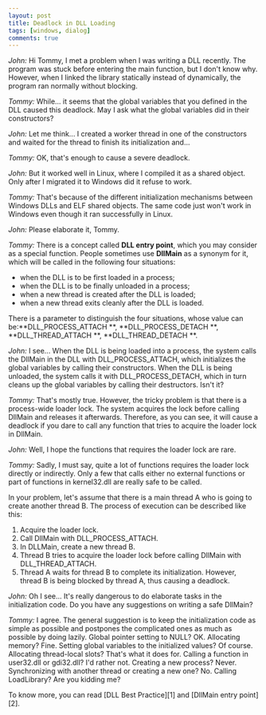 ```yaml
---
layout: post
title: Deadlock in DLL Loading
tags: [windows, dialog]
comments: true
---
```


*John:* Hi Tommy, I met a problem when I was writing a DLL recently. The program was stuck before entering the main function, but I don't know why. However, when I linked the library statically instead of dynamically, the program ran normally without blocking.

*Tommy:* While... it seems that the global variables that you defined in the DLL caused this deadlock. May I ask what the global variables did in their constructors?

*John:* Let me think... I created a worker thread in one of the constructors and waited for the thread to finish its initialization and...

*Tommy:* OK, that's enough to cause a severe deadlock.

*John:* But it worked well in Linux, where I compiled it as a shared object. Only after I migrated it to Windows did it refuse to work.

*Tommy:* That's because of the different initialization mechanisms between Windows DLLs and ELF shared objects. The same code just won't work in Windows even though it ran successfully in Linux.

<!--more-->

*John:* Please elaborate it, Tommy.

*Tommy:* There is a concept called **DLL entry point**, which you may consider as a special function. People sometimes use **DllMain** as a synonym for it, which will be called in the following four situations:

- when the DLL is to be first loaded in a process;
- when the DLL is to be finally unloaded in a process;
- when a new thread is created after the DLL is loaded;
- when a new thread exits cleanly after the DLL is loaded.

There is a parameter to distinguish the four situations, whose value can be:**DLL\_PROCESS\_ATTACH **, **DLL\_PROCESS\_DETACH **, **DLL\_THREAD\_ATTACH **, **DLL\_THREAD\_DETACH **.

*John:* I see... When the DLL is being loaded into a process, the system calls the DllMain in the DLL with DLL\_PROCESS\_ATTACH, which initializes the global variables by calling their constructors. When the DLL is being unloaded, the system calls it with DLL\_PROCESS\_DETACH, which in turn cleans up the global variables by calling their destructors. Isn't it?

*Tommy:* That's mostly true. However, the tricky problem is that there is a process-wide loader lock. The system acquires the lock before calling DllMain and releases it afterwards. Therefore, as you can see, it will cause a deadlock if you dare to call any function that tries to acquire the loader lock in DllMain.

*John:* Well, I hope the functions that requires the loader lock are rare.

*Tommy:* Sadly, I must say, quite a lot of functions requires the loader lock directly or indirectly. Only a few that calls either no external functions or part of functions in kernel32.dll are really safe to be called.

In your problem, let's assume that there is a main thread A who is going to create another thread B. The process of execution can be described like this:

1. Acquire the loader lock.
2. Call DllMain with DLL\_PROCESS\_ATTACH.
3. In DLLMain, create a new thread B.
4. Thread B tries to acquire the loader lock before calling DllMain with DLL\_THREAD\_ATTACH.
5. Thread A waits for thread B to complete its initialization. However, thread B is being blocked by thread A, thus causing a deadlock.

*John:* Oh I see... It's really dangerous to do elaborate tasks in the initialization code. Do you have any suggestions on writing a safe DllMain?

*Tommy:* I agree. The general suggestion is to keep the initialization code as simple as possible and postpones the complicated ones as much as possible by doing lazily. Global pointer setting to NULL? OK. Allocating memory? Fine. Setting global variables to the initialized values? Of course. Allocating thread-local slots? That's what it does for. Calling a function in user32.dll or gdi32.dll? I'd rather not. Creating a new process? Never. Synchronizing with another thread or creating a new one? No. Calling LoadLibrary? Are you kidding me?

To know more, you can read [DLL Best Practice][1] and [DllMain entry point][2].
